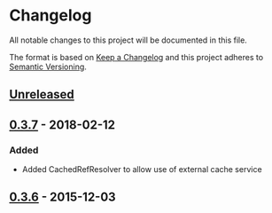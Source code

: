 # Changelog
All notable changes to this project will be documented in this file.

The format is based on [Keep a Changelog](http://keepachangelog.com/en/1.0.0/)
and this project adheres to [Semantic Versioning](http://semver.org/spec/v2.0.0.html).

## [Unreleased]

## [0.3.7] - 2018-02-12
### Added
- Added CachedRefResolver to allow use of external cache service

## [0.3.6] - 2015-12-03

[Unreleased]: https://github.com/Superbalist/python-pubsub/compare/v0.3.7...HEAD
[0.3.7]: https://github.com/Superbalist/python-pubsub/compare/v0.3.6...v0.3.7
[0.3.6]: https://github.com/Superbalist/python-pubsub/compare/v0.0.1...v0.3.6
